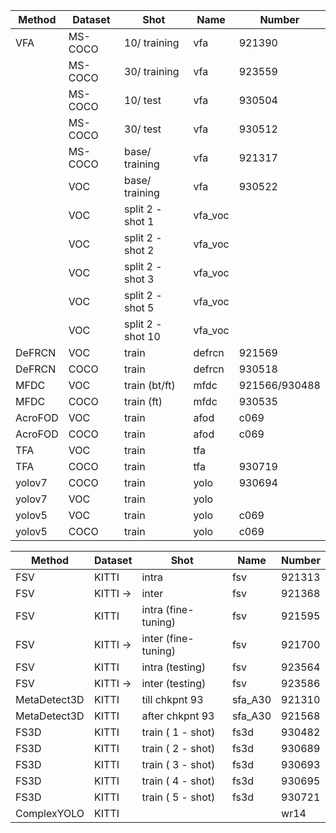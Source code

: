 | Method  | Dataset | Shot | Name | Number |
| ------------- | ------------- | ------------- | ------------- | ------------- |
| VFA | MS-COCO  | 10/ training | vfa | 921390 | 
|   | MS-COCO  | 30/ training | vfa | 923559  |
|   | MS-COCO  | 10/ test | vfa | 930504 |
|   | MS-COCO  | 30/ test | vfa | 930512 |
|   | MS-COCO  | base/ training | vfa | 921317 |
|   | VOC  | base/ training | vfa | 930522 |
| | VOC | split 2 - shot 1 | vfa_voc | |
| | VOC | split 2 - shot 2 | vfa_voc | |
| | VOC | split 2 - shot 3 | vfa_voc | |
| | VOC | split 2 - shot 5 | vfa_voc | |
| | VOC | split 2 - shot 10 | vfa_voc | |
| DeFRCN | VOC | train | defrcn | 921569 |
| DeFRCN | COCO | train | defrcn | 930518 |
| MFDC | VOC | train (bt/ft) |  mfdc | 921566/930488 |
| MFDC | COCO | train (ft) |  mfdc | 930535 |
| AcroFOD | VOC | train | afod | c069 |
| AcroFOD | COCO | train | afod | c069 |
| TFA | VOC | train | tfa |  |
| TFA | COCO | train | tfa | 930719 |
| yolov7 | COCO | train | yolo | 930694 |
| yolov7 | VOC | train | yolo |  |
| yolov5 | VOC | train | yolo | c069 |
| yolov5 | COCO | train | yolo | c069 |




| Method  | Dataset | Shot | Name | Number |
| ------------- | ------------- | ------------- | ------------- | ------------- |
| FSV | KITTI | intra | fsv | 921313|
| FSV | KITTI ->  | inter | fsv | 921368|
| FSV | KITTI | intra (fine-tuning) | fsv | 921595|
| FSV | KITTI ->  | inter (fine-tuning) | fsv | 921700 |
| FSV | KITTI | intra (testing) | fsv | 923564 |
| FSV | KITTI ->  | inter (testing) | fsv | 923586 |
| MetaDetect3D | KITTI | till chkpnt 93 | sfa_A30 | 921310 |
| MetaDetect3D | KITTI | after chkpnt 93 | sfa_A30 | 921568 |
| FS3D | KITTI | train ( 1 - shot) | fs3d | 930482 |
| FS3D | KITTI | train ( 2 - shot) | fs3d | 930689 |
| FS3D | KITTI | train ( 3 - shot) | fs3d | 930693 |
| FS3D | KITTI | train ( 4 - shot) | fs3d | 930695 |
| FS3D | KITTI | train ( 5 - shot) | fs3d | 930721 |
| ComplexYOLO | KITTI |  |   | wr14 |



